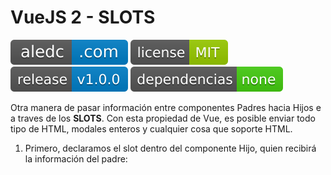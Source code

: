 # VueJS 2 - SLOTS

[![aledc.com](https://github.com/aledc7/Scrum-Certification/blob/master/recursos/aledc.com.svg)](https://aledc.com)
[![License](https://github.com/aledc7/Scrum-Certification/blob/master/recursos/mit-license.svg)](https://aledc.com)
[![GitHub release](https://github.com/aledc7/Scrum-Certification/blob/master/recursos/release.svg)](https://aledc.com)
[![Dependencies](https://github.com/aledc7/Scrum-Certification/blob/master/recursos/dependencias-none.svg)](https://aledc.com)

Otra manera de pasar información entre componentes Padres hacia Hijos e a traves de los __SLOTS__.
Con esta propiedad de Vue, es posible enviar todo tipo de HTML, modales enteros y cualquier cosa que soporte HTML.   


1. Primero, declaramos el slot dentro del componente Hijo, quien recibirá la información del padre:   
```php
